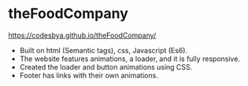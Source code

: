 # theFoodCompany
https://codesbya.github.io/theFoodCompany/
- Built on html (Semantic tags), css, Javascript (Es6).
- The website features animations, a loader, and it is fully responsive.
- Created the loader and button animations using CSS.
- Footer has links with their own animations.
